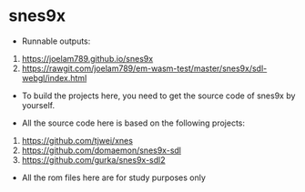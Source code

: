 # snes9x

- Runnable outputs:

1. https://joelam789.github.io/snes9x 
2. https://rawgit.com/joelam789/em-wasm-test/master/snes9x/sdl-webgl/index.html

- To build the projects here, you need to get the source code of snes9x by yourself.

- All the source code here is based on the following projects:
1. https://github.com/tjwei/xnes
2. https://github.com/domaemon/snes9x-sdl
3. https://github.com/gurka/snes9x-sdl2

- All the rom files here are for study purposes only

